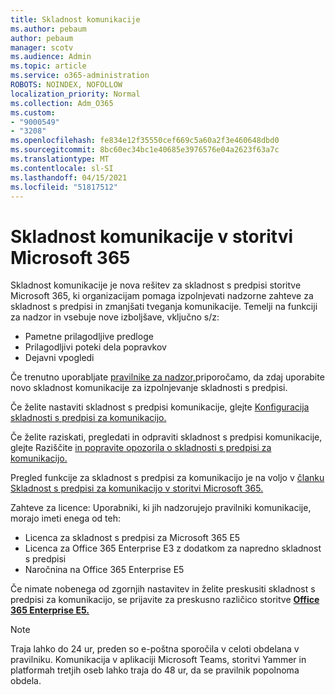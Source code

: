 ```yaml
---
title: Skladnost komunikacije
ms.author: pebaum
author: pebaum
manager: scotv
ms.audience: Admin
ms.topic: article
ms.service: o365-administration
ROBOTS: NOINDEX, NOFOLLOW
localization_priority: Normal
ms.collection: Adm_O365
ms.custom:
- "9000549"
- "3208"
ms.openlocfilehash: fe834e12f35550cef669c5a60a2f3e460648dbd0
ms.sourcegitcommit: 8bc60ec34bc1e40685e3976576e04a2623f63a7c
ms.translationtype: MT
ms.contentlocale: sl-SI
ms.lasthandoff: 04/15/2021
ms.locfileid: "51817512"
---
```

# <a name="communication-compliance-in-microsoft-365"></a>Skladnost komunikacije v storitvi Microsoft 365

Skladnost komunikacije je nova rešitev za skladnost s predpisi storitve Microsoft 365, ki organizacijam pomaga izpolnjevati nadzorne zahteve za skladnost s predpisi in zmanjšati tveganja komunikacije. Temelji na funkciji za nadzor in vsebuje nove izboljšave, vključno s/z:

- Pametne prilagodljive predloge
- Prilagodljivi poteki dela popravkov
- Dejavni vpogledi

Če trenutno uporabljate [pravilnike za nadzor,](https://docs.microsoft.com/microsoft-365/compliance/supervision-policies)priporočamo, da zdaj uporabite novo skladnost komunikacije za izpolnjevanje skladnosti s predpisi.

Če želite nastaviti skladnost s predpisi komunikacije, glejte [Konfiguracija skladnosti s predpisi za komunikacijo.](https://docs.microsoft.com/microsoft-365/compliance/communication-compliance-configure)

Če želite raziskati, pregledati in odpraviti skladnost s predpisi komunikacije, glejte Raziščite [in popravite opozorila o skladnosti s predpisi za komunikacijo.](https://docs.microsoft.com/microsoft-365/compliance/communication-compliance-investigate-remediate)

Pregled funkcije za skladnost s predpisi za komunikacijo je na voljo v [članku Skladnost s predpisi za komunikacijo v storitvi Microsoft 365.](https://docs.microsoft.com/microsoft-365/compliance/communication-compliance)

Zahteve za licence: Uporabniki, ki jih nadzorujejo pravilniki komunikacije, morajo imeti enega od teh:

- Licenca za skladnost s predpisi za Microsoft 365 E5
- Licenca za Office 365 Enterprise E3 z dodatkom za napredno skladnost s predpisi
- Naročnina na Office 365 Enterprise E5

Če nimate nobenega od zgornjih nastavitev in želite preskusiti skladnost s predpisi za komunikacijo, se prijavite za preskusno različico storitve **[Office 365 Enterprise E5.](https://go.microsoft.com/fwlink/p/?LinkID=698279)**

> [!NOTE]
> Traja lahko do 24 ur, preden so e-poštna sporočila v celoti obdelana v pravilniku. Komunikacija v aplikaciji Microsoft Teams, storitvi Yammer in platformah tretjih oseb lahko traja do 48 ur, da se pravilnik popolnoma obdela.
